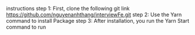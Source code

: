 instructions
step 1: First, clone the following git link https://github.com/nguyenanhthang/interviewFe.git
step 2: Use the Yarn command to install Package
step 3: After installation, you run the Yarn Start command to run